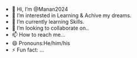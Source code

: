 - 👋 Hi, I’m @Manan2024
- 👀 I’m interested in Learning & Achive my dreams.
- 🌱 I’m currently learning Skills.
- 💞️ I’m looking to collaborate on..
- 📫 How to reach me...
- 😄 Pronouns:He/him/his
- ⚡ Fun fact: ...

<!---
Manan2024/Manan2024 is a ✨ special ✨ repository because its `README.md` (this file) appears on your GitHub profile.
You can click the Preview link to take a look at your changes.
--->
